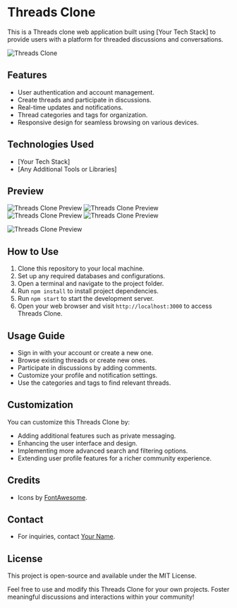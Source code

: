 # Threads Clone

This is a Threads clone web application built using [Your Tech Stack] to provide users with a platform for threaded discussions and conversations.

![Threads Clone](https://i.ibb.co/PW2Hh5V/threads.png)

## Features

- User authentication and account management.
- Create threads and participate in discussions.
- Real-time updates and notifications.
- Thread categories and tags for organization.
- Responsive design for seamless browsing on various devices.

## Technologies Used

- [Your Tech Stack]
- [Any Additional Tools or Libraries]

## Preview

![Threads Clone Preview](https://i.ibb.co/3yLbW5h/Screenshot-102.png)
![Threads Clone Preview](https://i.ibb.co/Kjr6452/Screenshot-103.png)
![Threads Clone Preview](https://i.ibb.co/JqzrVM3/Screenshot-104.png)
![Threads Clone Preview](https://i.ibb.co/xJnrf7C/Screenshot-106.png)

![Threads Clone Preview](https://i.ibb.co/h2YjpR7/Screenshot-108.png)

## How to Use

1. Clone this repository to your local machine.
2. Set up any required databases and configurations.
3. Open a terminal and navigate to the project folder.
4. Run `npm install` to install project dependencies.
5. Run `npm start` to start the development server.
6. Open your web browser and visit `http://localhost:3000` to access Threads Clone.

## Usage Guide

- Sign in with your account or create a new one.
- Browse existing threads or create new ones.
- Participate in discussions by adding comments.
- Customize your profile and notification settings.
- Use the categories and tags to find relevant threads.

## Customization

You can customize this Threads Clone by:

- Adding additional features such as private messaging.
- Enhancing the user interface and design.
- Implementing more advanced search and filtering options.
- Extending user profile features for a richer community experience.

## Credits

- Icons by [FontAwesome](https://fontawesome.com/).

## Contact

- For inquiries, contact [Your Name](https://www.linkedin.com/in/your-profile/).

## License

This project is open-source and available under the MIT License.

Feel free to use and modify this Threads Clone for your own projects. Foster meaningful discussions and interactions within your community!
